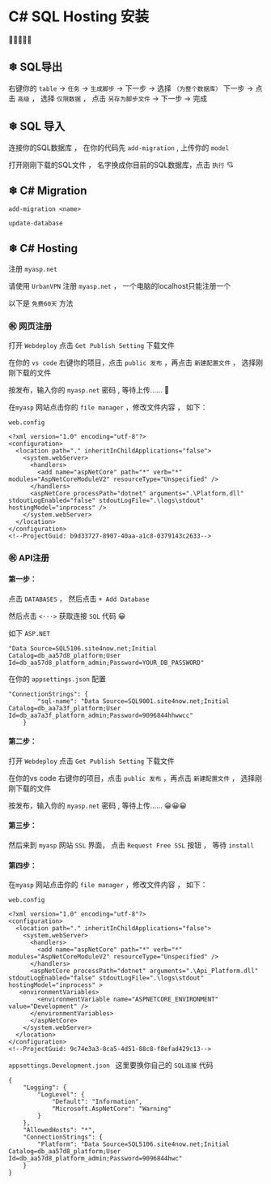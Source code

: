 # C# SQL Hosting 安装

🦋🦋🦋🦋🦋

## ❄ SQL导出 

右键你的 `table` -> `任务` -> `生成脚步` -> 下一步 -> 选择 `（为整个数据库）` 下一步 -> 点击 `高级` ， 选择 `仅限数据` ， 点击 `另存为脚步文件` -> 下一步 -> 完成



## ❄ SQL 导入

连接你的SQL数据库 ， 在你的代码先 `add-migration` , 上传你的 `model`

打开刚刚下载的SQL文件 ， 名字换成你目前的SQL数据库，点击 `执行` 💘



## ❄ C# Migration

```
add-migration <name>

update-database
```



## ❄ C# Hosting

[myasp.net 官网 Hosting]: https://www.myasp.net/

注册 `myasp.net`

请使用 `UrbanVPN` 注册 `myasp.net` ， 一个电脑的localhost只能注册一个 



以下是 `免费60天` 方法



### ㊗ 网页注册

打开 `Webdeploy` 点击 `Get Publish Setting` 下载文件

在你的 `vs code` 右键你的项目，点击 `public 发布`  ，再点击 `新建配置文件` ， 选择刚刚下载的文件

按发布，输入你的 `myasp.net` 密码 , 等待上传...... 😬



在`myasp` 网站点击你的 `file manager` ，修改文件内容 ， 如下：

`web.config`

```
<?xml version="1.0" encoding="utf-8"?>
<configuration>
  <location path="." inheritInChildApplications="false">
    <system.webServer>
      <handlers>
        <add name="aspNetCore" path="*" verb="*" modules="AspNetCoreModuleV2" resourceType="Unspecified" />
      </handlers>
      <aspNetCore processPath="dotnet" arguments=".\Platform.dll" stdoutLogEnabled="false" stdoutLogFile=".\logs\stdout" hostingModel="inprocess" />
    </system.webServer>
  </location>
</configuration>
<!--ProjectGuid: b9d33727-8907-40aa-a1c8-0379143c2633-->
```



### ㊗ API注册

#### 第一步：

点击 `DATABASES` ， 然后点击 `+ Add Database` 

然后点击 `<···>` 获取连接 `SQL` 代码 😀

如下  `ASP.NET` 

```
"Data Source=SQL5106.site4now.net;Initial Catalog=db_aa57d8_platform;User Id=db_aa57d8_platform_admin;Password=YOUR_DB_PASSWORD"				
```

在你的 `appsettings.json` 配置

```
"ConnectionStrings": {
        "sql-name": "Data Source=SQL9001.site4now.net;Initial Catalog=db_aa7a3f_platform;User Id=db_aa7a3f_platform_admin;Password=9096844hhwwcc"
    }
```



#### 第二步：

打开 `Webdeploy` 点击 `Get Publish Setting` 下载文件

在你的vs code 右键你的项目，点击 `public 发布`  ，再点击 `新建配置文件` ， 选择刚刚下载的文件

按发布，输入你的 `myasp.net` 密码 , 等待上传...... 😀😀😀



#### 第三步：

然后来到 `myasp` 网站 `SSL` 界面， 点击 `Request Free SSL` 按钮 ， 等待 `install`



#### 第四步：

在`myasp` 网站点击你的 `file manager` ，修改文件内容 ， 如下：

`web.config`

```
<?xml version="1.0" encoding="utf-8"?>
<configuration>
  <location path="." inheritInChildApplications="false">
    <system.webServer>
      <handlers>
        <add name="aspNetCore" path="*" verb="*" modules="AspNetCoreModuleV2" resourceType="Unspecified" />
      </handlers>
      <aspNetCore processPath="dotnet" arguments=".\Api_Platform.dll" stdoutLogEnabled="false" stdoutLogFile=".\logs\stdout" hostingModel="inprocess" >
   <environmentVariables>
        <environmentVariable name="ASPNETCORE_ENVIRONMENT" value="Development" />
      </environmentVariables>
      </aspNetCore>
    </system.webServer>
  </location>
</configuration>
<!--ProjectGuid: 9c74e3a3-8ca5-4d51-88c8-f8efad429c13-->
```

`appsettings.Development.json `  这里要换你自己的 `SQL连接` 代码

```
{
    "Logging": {
        "LogLevel": {
            "Default": "Information",
            "Microsoft.AspNetCore": "Warning"
        }
    },
    "AllowedHosts": "*",
    "ConnectionStrings": {
        "Platform": "Data Source=SQL5106.site4now.net;Initial Catalog=db_aa57d8_platform;User Id=db_aa57d8_platform_admin;Password=9096844hwc"
    }
}
```

